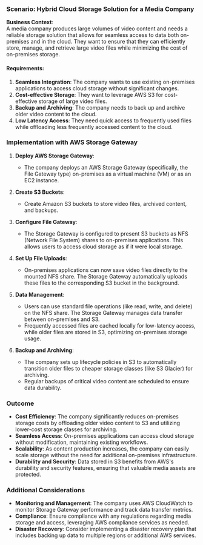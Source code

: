 ### Scenario: Hybrid Cloud Storage Solution for a Media Company

**Business Context**:  
A media company produces large volumes of video content and needs a reliable storage solution that allows for seamless access to data both on-premises and in the cloud. They want to ensure that they can efficiently store, manage, and retrieve large video files while minimizing the cost of on-premises storage.

#### Requirements:

1. **Seamless Integration**: The company wants to use existing on-premises applications to access cloud storage without significant changes.
2. **Cost-effective Storage**: They want to leverage AWS S3 for cost-effective storage of large video files.
3. **Backup and Archiving**: The company needs to back up and archive older video content to the cloud.
4. **Low Latency Access**: They need quick access to frequently used files while offloading less frequently accessed content to the cloud.

### Implementation with AWS Storage Gateway

1. **Deploy AWS Storage Gateway**:
   - The company deploys an AWS Storage Gateway (specifically, the File Gateway type) on-premises as a virtual machine (VM) or as an EC2 instance.

2. **Create S3 Buckets**:
   - Create Amazon S3 buckets to store video files, archived content, and backups.

3. **Configure File Gateway**:
   - The Storage Gateway is configured to present S3 buckets as NFS (Network File System) shares to on-premises applications. This allows users to access cloud storage as if it were local storage.

4. **Set Up File Uploads**:
   - On-premises applications can now save video files directly to the mounted NFS share. The Storage Gateway automatically uploads these files to the corresponding S3 bucket in the background.

5. **Data Management**:
   - Users can use standard file operations (like read, write, and delete) on the NFS share. The Storage Gateway manages data transfer between on-premises and S3.
   - Frequently accessed files are cached locally for low-latency access, while older files are stored in S3, optimizing on-premises storage usage.

6. **Backup and Archiving**:
   - The company sets up lifecycle policies in S3 to automatically transition older files to cheaper storage classes (like S3 Glacier) for archiving.
   - Regular backups of critical video content are scheduled to ensure data durability.

### Outcome

- **Cost Efficiency**: The company significantly reduces on-premises storage costs by offloading older video content to S3 and utilizing lower-cost storage classes for archiving.
- **Seamless Access**: On-premises applications can access cloud storage without modification, maintaining existing workflows.
- **Scalability**: As content production increases, the company can easily scale storage without the need for additional on-premises infrastructure.
- **Durability and Security**: Data stored in S3 benefits from AWS's durability and security features, ensuring that valuable media assets are protected.

### Additional Considerations

- **Monitoring and Management**: The company uses AWS CloudWatch to monitor Storage Gateway performance and track data transfer metrics.
- **Compliance**: Ensure compliance with any regulations regarding media storage and access, leveraging AWS compliance services as needed.
- **Disaster Recovery**: Consider implementing a disaster recovery plan that includes backing up data to multiple regions or additional AWS services.